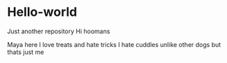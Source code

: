 # Hello-world
Just another repository
Hi hoomans

Maya here
I love treats and hate tricks
I hate cuddles unlike other dogs but thats just me 
